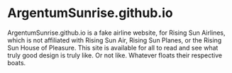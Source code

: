 # ArgentumSunrise.github.io
ArgentumSunrise.github.io is a fake airline website, for Rising Sun Airlines, which is not affiliated with Rising Sun Air, Rising Sun Planes, or the Rising Sun House of Pleasure. This site is available for all to read and see what truly good design is truly like. Or not like. Whatever floats their respective boats.
